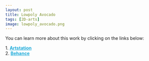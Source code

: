 ```yaml
---
layout: post 
title: Lowpoly Avocado
tags: [2D-arts]
image: lowpoly_avocado.png
---
```


<!--more-->

You can learn more about this work by clicking on the links below: <br/>

<div>
	1.
    <a href="https://www.artstation.com/artwork/OyZgJJ" target="_blank" style="font-weight: bold; color: #1CAAD9;">Artstation</a><br/>
	2.
	<a href="https://www.behance.net/gallery/84999045/Lowpoly-avocado" target="_blank" style="font-weight: bold; color: #1CAAD9;">Behance</a><br/>	
</div>
